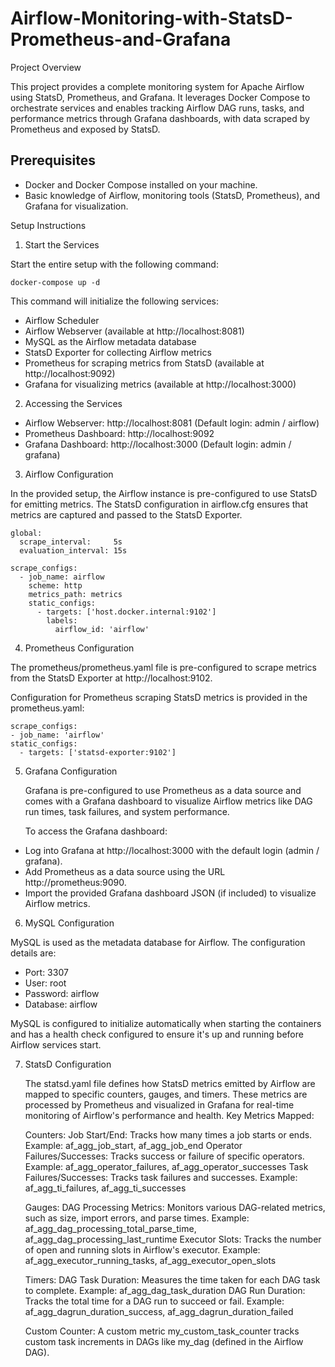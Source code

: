 # Airflow-Monitoring-with-StatsD-Prometheus-and-Grafana

Project Overview

This project provides a complete monitoring system for Apache Airflow using StatsD, Prometheus, and Grafana. It leverages Docker Compose to orchestrate services and enables tracking Airflow DAG runs, tasks, and performance metrics through Grafana dashboards, with data scraped by Prometheus and exposed by StatsD.
## Prerequisites

- Docker and Docker Compose installed on your machine.
- Basic knowledge of Airflow, monitoring tools (StatsD, Prometheus), and Grafana for visualization.

Setup Instructions

1. Start the Services

  Start the entire setup with the following command:
    
    docker-compose up -d

  This command will initialize the following services:

  - Airflow Scheduler
  - Airflow Webserver (available at http://localhost:8081)
  - MySQL as the Airflow metadata database
  - StatsD Exporter for collecting Airflow metrics
  - Prometheus for scraping metrics from StatsD (available at http://localhost:9092)
  - Grafana for visualizing metrics (available at http://localhost:3000)

2. Accessing the Services

  - Airflow Webserver: http://localhost:8081 (Default login: admin / airflow)
  - Prometheus Dashboard: http://localhost:9092
  - Grafana Dashboard: http://localhost:3000 (Default login: admin / grafana)

3. Airflow Configuration

  In the provided setup, the Airflow instance is pre-configured to use StatsD for emitting metrics. The StatsD configuration in airflow.cfg ensures that metrics are captured and passed to the StatsD Exporter.

    global:
      scrape_interval:     5s
      evaluation_interval: 15s

    scrape_configs:
      - job_name: airflow
        scheme: http
        metrics_path: metrics
        static_configs:
          - targets: ['host.docker.internal:9102']
            labels:
              airflow_id: 'airflow'

4. Prometheus Configuration

  The prometheus/prometheus.yaml file is pre-configured to scrape metrics from the StatsD Exporter at http://localhost:9102.

  Configuration for Prometheus scraping StatsD metrics is provided in the prometheus.yaml:

    scrape_configs:
    - job_name: 'airflow'
    static_configs:
      - targets: ['statsd-exporter:9102']


5. Grafana Configuration

   Grafana is pre-configured to use Prometheus as a data source and comes with a Grafana dashboard to visualize Airflow metrics like DAG run times, task failures, and system performance.

   To access the Grafana dashboard:

  - Log into Grafana at http://localhost:3000 with the default login (admin / grafana).
  - Add Prometheus as a data source using the URL http://prometheus:9090.
  - Import the provided Grafana dashboard JSON (if included) to visualize Airflow metrics.

6. MySQL Configuration

  MySQL is used as the metadata database for Airflow. The configuration details are:

  - Port: 3307
  - User: root
  - Password: airflow
  - Database: airflow

  MySQL is configured to initialize automatically when starting the containers and has a health check configured to ensure it's up and running before Airflow services start.

7. StatsD Configuration

   The statsd.yaml file defines how StatsD metrics emitted by Airflow are mapped to specific counters, gauges, and timers. These metrics are processed by Prometheus and visualized in Grafana for real-time monitoring of Airflow's performance and health.
  Key Metrics Mapped:

    Counters:
        Job Start/End: Tracks how many times a job starts or ends.
            Example: af_agg_job_start, af_agg_job_end
        Operator Failures/Successes: Tracks success or failure of specific operators.
            Example: af_agg_operator_failures, af_agg_operator_successes
        Task Failures/Successes: Tracks task failures and successes.
            Example: af_agg_ti_failures, af_agg_ti_successes

    Gauges:
        DAG Processing Metrics: Monitors various DAG-related metrics, such as size, import errors, and parse times.
            Example: af_agg_dag_processing_total_parse_time, af_agg_dag_processing_last_runtime
        Executor Slots: Tracks the number of open and running slots in Airflow's executor.
            Example: af_agg_executor_running_tasks, af_agg_executor_open_slots

    Timers:
        DAG Task Duration: Measures the time taken for each DAG task to complete.
            Example: af_agg_dag_task_duration
        DAG Run Duration: Tracks the total time for a DAG run to succeed or fail.
            Example: af_agg_dagrun_duration_success, af_agg_dagrun_duration_failed

    Custom Counter:
        A custom metric my_custom_task_counter tracks custom task increments in DAGs like my_dag (defined in the Airflow DAG).



    
